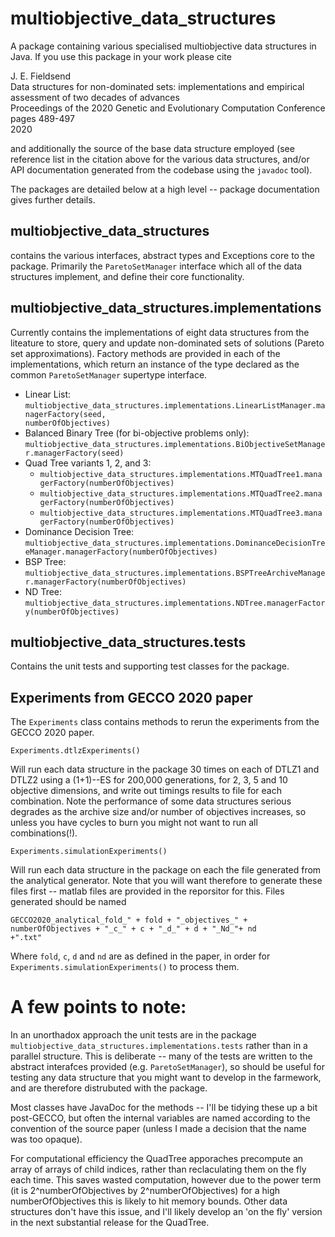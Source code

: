 # multiobjective_data_structures

<p>A package containing various specialised multiobjective data structures in Java. If you use this package in your work please cite</p>

<p>J. E. Fieldsend</br>
Data structures for non-dominated sets: implementations and empirical assessment of two decades of advances</br>
Proceedings of the 2020 Genetic and Evolutionary Computation Conference</br>
pages 489-497</br>
2020</p>

<p>and additionally the source of the base data structure employed (see reference list in the citation above for the various data structures, and/or API documentation generated from the codebase using the <code>javadoc</code> tool).</p>

<p>The packages are detailed below at a high level -- package documentation gives further details.</p>

## multiobjective_data_structures

<p>contains the various interfaces, abstract types and Exceptions core to the package. Primarily the <code>ParetoSetManager</code> interface which all of the data structures implement, and define their core functionality.</p>

## multiobjective_data_structures.implementations
 
<p>Currently contains the implementations of eight data structures from the liteature to store, query and update non-dominated sets of solutions (Pareto set approximations). Factory methods are provided in each of the implementations, which return an instance of the type declared as the common <code>ParetoSetManager</code> supertype interface.</p>
 
* Linear List: <code>multiobjective_data_structures.implementations.LinearListManager.managerFactory(seed, numberOfObjectives)</code>
* Balanced Binary Tree (for bi-objective problems only): <code>multiobjective_data_structures.implementations.BiObjectiveSetManager.managerFactory(seed)</code>
* Quad Tree variants 1, 2, and 3: 
  * <code>multiobjective_data_structures.implementations.MTQuadTree1.managerFactory(numberOfObjectives)</code>
  * <code>multiobjective_data_structures.implementations.MTQuadTree2.managerFactory(numberOfObjectives)</code>
  * <code>multiobjective_data_structures.implementations.MTQuadTree3.managerFactory(numberOfObjectives)</code>
* Dominance Decision Tree: <code>multiobjective_data_structures.implementations.DominanceDecisionTreeManager.managerFactory(numberOfObjectives)</code>
* BSP Tree: <code>multiobjective_data_structures.implementations.BSPTreeArchiveManager.managerFactory(numberOfObjectives)</code>
* ND Tree: <code>multiobjective_data_structures.implementations.NDTree.managerFactory(numberOfObjectives)</code>

## multiobjective_data_structures.tests

<p>Contains the unit tests and supporting test classes for the package.</p>

## Experiments from GECCO 2020 paper

<p>The <code>Experiments</code> class contains methods to rerun the experiments from the GECCO 2020 paper.</p>

  <code>Experiments.dtlzExperiments()</code>

<p>Will run each data structure in the package 30 times on each of DTLZ1 and DTLZ2 using a (1+1)--ES for 200,000 generations, for 2, 3, 5 and 10 objective dimensions, and write out timings results to file for each combination. Note the performance of some data structures serious degrades as the archive size and/or number of objectives increases, so unless you have cycles to burn you might not want to run all combinations(!).</p>

  <code>Experiments.simulationExperiments()</code>

<p>Will run each data structure in the package on each the file generated from the analytical generator. Note that you will want therefore to generate these files first -- matlab files are provided in the reporsitor for this. Files generated should be named </p>

  <code>GECCO2020_analytical_fold_" + fold + "\_objectives\_" + numberOfObjectives + "\_c\_" + c + "\_d\_" + d + "\_Nd\_"+ nd +".txt"</code>

<p>Where <code>fold</code>, <code>c</code>, <code>d</code> and <code>nd</code> are as defined in the paper, in order for <code>Experiments.simulationExperiments()</code> to process them.</p>

# A few points to note:

<p>In an unorthadox approach the unit tests are in the package  <code>multiobjective_data_structures.implementations.tests</code> rather than in a parallel structure. This is deliberate -- many of the tests are written to the abstract interafces provided (e.g. <code>ParetoSetManager</code>), so should be useful for testing any data structure that you might want to develop in the farmework, and are therefore distrubuted with the package.</p>

<p>Most classes have JavaDoc for the methods -- I'll be tidying these up a bit post-GECCO, but often the internal variables are named according to the convention of the source paper (unless I made a decision that the name was too opaque).</p>

<p>For computational efficiency the QuadTree apporaches precompute an array of arrays of child indices, rather than reclaculating them on the fly each time. This saves wasted computation, however due to the power term (it is 2^numberOfObjectives by 2^numberOfObjectives) for a high numberOfObjectives this is likely to hit memory bounds. Other data structures don't have this issue, and I'll likely develop an 'on the fly' version in the next substantial release for the QuadTree.</p>





